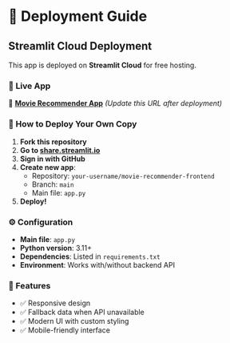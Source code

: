 # 🚀 Deployment Guide

## Streamlit Cloud Deployment

This app is deployed on **Streamlit Cloud** for free hosting.

### 📱 Live App
🔗 **[Movie Recommender App](https://your-app-name.streamlit.app)** *(Update this URL after deployment)*

### 🔧 How to Deploy Your Own Copy

1. **Fork this repository**
2. **Go to [share.streamlit.io](https://share.streamlit.io)**
3. **Sign in with GitHub**
4. **Create new app**:
   - Repository: `your-username/movie-recommender-frontend`
   - Branch: `main`
   - Main file: `app.py`
5. **Deploy!**

### ⚙️ Configuration

- **Main file**: `app.py`
- **Python version**: 3.11+
- **Dependencies**: Listed in `requirements.txt`
- **Environment**: Works with/without backend API

### 🎯 Features

- ✅ Responsive design
- ✅ Fallback data when API unavailable
- ✅ Modern UI with custom styling
- ✅ Mobile-friendly interface
